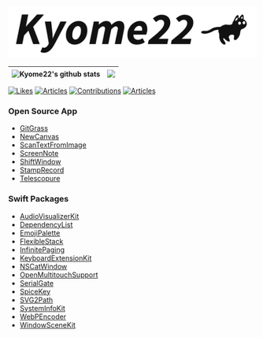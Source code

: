<p align="center">
  <picture>
    <source srcset="/banner_dark.png" media="(prefers-color-scheme: dark)" alt="Kyome22">
    <img src="/banner.png" alt="Kyome22">
  </picture>
</p>

| <img align="center" src="https://github-readme-stats.vercel.app/api?username=Kyome22&show_icons=true&include_all_commits=true&theme=buefy&hide_border=true" alt="Kyome22's github stats" /> | <img align="center" src="https://github-readme-stats.vercel.app/api/top-langs/?username=Kyome22&layout=compact&theme=buefy&hide_border=true" /> |
| ------------------------------------------------------------------------------------------------------------------------------------------------------------------------------------------- | ----------------------------------------------------------------------------------------------------------------------------------------------- |

[![Likes](https://badgen.org/img/zenn/kyome/likes?style=flat)](https://zenn.dev/kyome)
[![Articles](https://badgen.org/img/zenn/kyome/articles?style=flat)](https://zenn.dev/kyome)
[![Contributions](https://badgen.org/img/qiita/Kyome/contributions?style=flat)](https://qiita.com/Kyome)
[![Articles](https://badgen.org/img/qiita/Kyome/articles?style=flat)](https://qiita.com/Kyome)

### Open Source App

- [GitGrass](https://github.com/Kyome22/GitGrass)
- [NewCanvas](https://github.com/Kyome22/NewCanvas)
- [ScanTextFromImage](https://github.com/Kyome22/ScanTextFromImage)
- [ScreenNote](https://github.com/Kyome22/screennote)
- [ShiftWindow](https://github.com/Kyome22/ShiftWindow)
- [StampRecord](https://github.com/Kyome22/StampRecord)
- [Telescopure](https://github.com/Kyome22/Telescopure)

### Swift Packages

- [AudioVisualizerKit](https://github.com/Kyome22/AudioVisualizerKit)
- [DependencyList](https://github.com/Kyome22/DependencyList)
- [EmojiPalette](https://github.com/Kyome22/EmojiPalette)
- [FlexibleStack](https://github.com/Kyome22/FlexibleStack)
- [InfinitePaging](https://github.com/Kyome22/InfinitePaging)
- [KeyboardExtensionKit](https://github.com/Kyome22/KeyboardExtensionKit)
- [NSCatWindow](https://github.com/Kyome22/NSCatWindow)
- [OpenMultitouchSupport](https://github.com/Kyome22/OpenMultitouchSupport)
- [SerialGate](https://github.com/Kyome22/SerialGate)
- [SpiceKey](https://github.com/Kyome22/SpiceKey)
- [SVG2Path](https://github.com/Kyome22/SVG2Path)
- [SystemInfoKit](https://github.com/Kyome22/SystemInfoKit)
- [WebPEncoder](https://github.com/Kyome22/WebPEncoder)
- [WindowSceneKit](https://github.com/Kyome22/WindowSceneKit)
